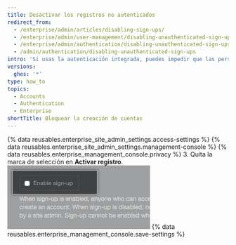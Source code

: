 ```yaml
---
title: Desactivar los registros no autenticados
redirect_from:
  - /enterprise/admin/articles/disabling-sign-ups/
  - /enterprise/admin/user-management/disabling-unauthenticated-sign-ups
  - /enterprise/admin/authentication/disabling-unauthenticated-sign-ups
  - /admin/authentication/disabling-unauthenticated-sign-ups
intro: 'Si usas la autenticación integrada, puedes impedir que las personas no autenticadas puedan crear una cuenta.'
versions:
  ghes: '*'
type: how_to
topics:
  - Accounts
  - Authentication
  - Enterprise
shortTitle: Bloquear la creación de cuentas
---
```


{% data reusables.enterprise_site_admin_settings.access-settings %}
{% data reusables.enterprise_site_admin_settings.management-console %}
{% data reusables.enterprise_management_console.privacy %}
3. Quita la marca de selección en **Activar registro**. ![Habilitar casilla de registro](/assets/images/enterprise/management-console/enable-sign-up.png)
{% data reusables.enterprise_management_console.save-settings %}
